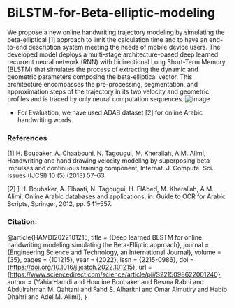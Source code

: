 # BiLSTM-for-Beta-elliptic-modeling
We propose a new online handwriting trajectory modeling by simulating the beta-elliptical [1] approach to limit the calculation time and to have an end-to-end description system meeting the needs of mobile device users. The developed model deploys a multi-stage architecture-based deep learned recurrent neural network (RNN) with bidirectional Long Short-Term Memory (BLSTM) that simulates the process of extracting the dynamic and geometric parameters composing the beta-elliptical vector. This architecture encompasses the pre-processing, segmentation, and approximation steps of the trajectory in its two velocity and geometric profiles and is traced by only neural computation sequences.
![image](https://github.com/user-attachments/assets/e34a5c09-94a3-495d-9d30-2ac9c4c4c9ff)
- For Evaluation, we have used ADAB dataset [2] for online Arabic handwriting words.

### References
[1] H. Boubaker, A. Chaabouni, N. Tagougui, M. Kherallah, A.M. Alimi, Handwriting
and hand drawing velocity modeling by superposing beta impulses and continuous training component, Internat. J. Compute. Sci. Issues (IJCSI) 10 (5)
(2013) 57–63.

[2] ] H. Boubaker, A. Elbaati, N. Tagougui, H. ElAbed, M. Kherallah, A.M. Alimi, Online Arabic databases and applications, in: Guide to OCR for Arabic Scripts,
Springer, 2012, pp. 541–557.

### Citation: 
@article{HAMDI2022101215,
title = {Deep learned BLSTM for online handwriting modeling simulating the Beta-Elliptic approach},
journal = {Engineering Science and Technology, an International Journal},
volume = {35},
pages = {101215},
year = {2022},
issn = {2215-0986},
doi = {https://doi.org/10.1016/j.jestch.2022.101215},
url = {https://www.sciencedirect.com/science/article/pii/S2215098622001240},
author = {Yahia Hamdi and Houcine Boubaker and Besma Rabhi and Abdulrahman M. Qahtani and Fahd S. Alharithi and Omar Almutiry and Habib Dhahri and Adel M. Alimi},
}
